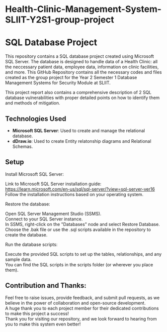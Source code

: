 # Health-Clinic-Management-System-SLIIT-Y2S1-group-project
# SQL Database Project


This repository contains a SQL database project created using Microsoft SQL Server. The database is designed to handle data of a Health Clinic: all the neccessary patient data, employee data, information on clinic facilities, and more. This GitHub Repository contains all the necessary codes and files created as the group project for the Year 2 Semester 1 Database Management Systems for Security  Module at SLIIT.

This project report also contains a comprehensive description of 2 SQL database vulnerabilities with proper detailed points on how to identify them and methods of mitigation. 


## Technologies Used

- **Microsoft SQL Server**: Used to create and manage the relational database.
- **dDraw.io**: Used to create Entity relatonship diagrams and Relational Schemas.


## Setup

Install Microsoft SQL Server:

  Link to Microsoft SQL Server installation guide: https://learn.microsoft.com/en-us/sql/sql-server/?view=sql-server-ver16<br>
  Follow the installation instructions based on your operating system.
  
Restore the database:

  Open SQL Server Management Studio (SSMS).<br>
  Connect to your SQL Server instance.<br>
  In SSMS, right-click on the "Databases" node and select Restore Database.<br>
  Choose the .bak file or use the .sql scripts available in the repository to create the database.<br>
  
Run the database scripts:

  Execute the provided SQL scripts to set up the tables, relationships, and any sample data.<br>
  You can find the SQL scripts in the scripts folder (or wherever you place them).

## Contribution and Thanks:

Feel free to raise issues, provide feedback, and submit pull requests, as we believe in the power of collaboration and open-source development.<br>
A huge thank you to each project member for their dedicated contributions to make this project a success!<br>
Thank you for visiting our repository, and we look forward to hearing from you to make this system even better!
